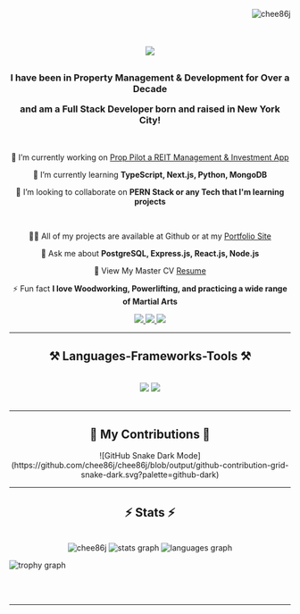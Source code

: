 <p align="right"> <img src="https://komarev.com/ghpvc/?username=chee86j&label=Visitors&color=0e75b6&style=flat" alt="chee86j" /> </p>

<h1 align="center">
    <img src="https://readme-typing-svg.herokuapp.com/?font=Righteous&size=35&center=true&vCenter=true&width=500&height=70&duration=4000&lines=Hi+There!+👋;+I'm+Jeffrey+Chee!;" />
</h1>

<h3 align="center">
    <p>I have been in Property Management & Development for Over a Decade<p/>
      <p>and am a Full Stack Developer born and raised in New York City!</p>
</h3>

<br/>

<div align="center">
  
🔭 I’m currently working on [Prop Pilot a REIT Management & Investment App](https//github.com/chee86j/prop_pilot)

🌱 I’m currently learning **TypeScript, Next.js, Python, MongoDB**

👯 I’m looking to collaborate on **PERN Stack or any Tech that I'm learning projects**

<br/>

👨‍💻 All of my projects are available at Github or at my [Portfolio Site](https://jeffchee-port.onrender.com/)

💬 Ask me about **PostgreSQL, Express.js, React.js, Node.js**

📄 View My Master CV [Resume](https://drive.google.com/file/d/1Dtp5oxi1JjFZlMvSk4v4TBZEenvP0RWb/view?usp=sharing)

⚡ Fun fact **I love Woodworking, Powerlifting, and practicing a wide range of Martial Arts**

</div>

<div align="center"> 
  <a href="mailto:jeffreychee86@gmail.com">
    <img src="https://img.shields.io/badge/Gmail-333333?style=for-the-badge&logo=gmail&logoColor=red" />
  </a>
  <a href="https://www.linkedin.com/in/jeffchee86/" target="_blank">
    <img src="https://img.shields.io/badge/LinkedIn-0077B5?style=for-the-badge&logo=linkedin&logoColor=white" target="_blank" />
  </a>
  <a href="https://jeffchee-port.onrender.com/" target="_blank">
     <img src="https://img.shields.io/badge/Portfolio-FF5722?style=for-the-badge&logo=todoist&logoColor=white" target="_blank" /> 
  </a>
</div>

 <hr/>
 
<h2 align="center">⚒️ Languages-Frameworks-Tools ⚒️</h2>
<br/>
<div align="center">
    <img src="https://skillicons.dev/icons?i=postgresql,express,react,nodejs,bootstrap,html,css,vscode,github,tailwind,git,npm" />
    <img src="https://skillicons.dev/icons?i=mongodb,redux,javascript,typescript,nextjs,python,flask,prisma,sqlite,sequelize,less,postman" /><br>
</div>

<br/>
<hr/>

<div align="center">
  <h2>🐍 My Contributions 🐍</h2>
  ![GitHub Snake Dark Mode](https://github.com/chee86j/chee86j/blob/output/github-contribution-grid-snake-dark.svg?palette=github-dark)

</div>

<hr/>

<h2 align="center">⚡ Stats ⚡</h2>
<br>
<div align=center>
  <img width=390 src="https://github-readme-streak-stats.herokuapp.com/?user=chee86j&theme=dark" alt="chee86j" />
  <img src="https://github-readme-stats.vercel.app/api?username=chee86j&hide_title=false&hide_rank=false&show_icons=true&include_all_commits=true&count_private=true&disable_animations=false&theme=react&locale=en&hide_border=false&order=1" height="150" alt="stats graph"  />
  <img src="https://github-readme-stats.vercel.app/api/top-langs?username=chee86j&locale=en&hide_title=false&layout=compact&card_width=320&langs_count=5&theme=tokyonight&hide_border=false&order=2" height="150" alt="languages graph"  />
  <p align="left"> <img src="https://github-profile-trophy.vercel.app?username=chee86j&theme=chalk&column=-1&row=1&margin-w=8&margin-h=8&no-bg=false&no-frame=false&order=4" height="150" alt="trophy graph"  /> </p>
</div>

<br/><br/>

<hr/>

<br/>




